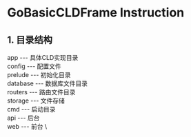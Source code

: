 # GoBasicCLDFrame Instruction
## 1. 目录结构
app --- 具体CLD实现目录 \
config --- 配置文件 \
prelude --- 初始化目录 \
database --- 数据库文件目录 \
routers --- 路由文件目录 \
storage --- 文件存储 \
cmd --- 启动目录 \
    api --- 后台 \
    web --- 前台 \